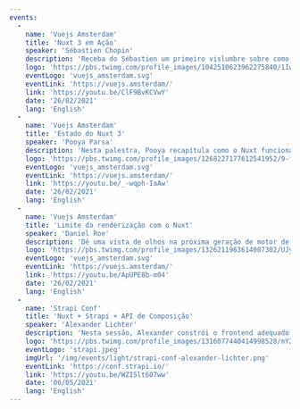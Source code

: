 ```yaml
---
events:
  -
    name: 'Vuejs Amsterdam'
    title: 'Nuxt 3 em Ação'
    speaker: 'Sébastien Chopin'
    description: 'Receba do Sébastien um primeiro vislumbre sobre como o Nuxt 3 se parece a partir de uma perspetiva de usuário com esta demonstração'
    logo: 'https://pbs.twimg.com/profile_images/1042510623962275840/1Iw_Mvud_400x400.jpg'
    eventLogo: 'vuejs_amsterdam.svg'
    eventLink: 'https://vuejs.amsterdam/'
    link: 'https://youtu.be/ClF9BvKCVwY'
    date: '26/02/2021'
    lang: 'English'
  -
    name: 'Vuejs Amsterdam'
    title: 'Estado do Nuxt 3'
    speaker: 'Pooya Parsa'
    description: 'Nesta palestra, Pooya recapitula como o Nuxt funciona, e dá detalhes sobre o que Nuxt 3 trás para a mesa, incluindo o Nitro, Nuxt Kit e a nova Interface de Linha de Comando.'
    logo: 'https://pbs.twimg.com/profile_images/1268227177612541952/9-fujxqt_400x400.jpg'
    eventLogo: 'vuejs_amsterdam.svg'
    eventLink: 'https://vuejs.amsterdam/'
    link: 'https://youtu.be/_-wqph-IaAw'
    date: '26/02/2021'
    lang: 'English'
  -
    name: 'Vuejs Amsterdam'
    title: 'Limite da renderização com o Nuxt'
    speaker: 'Daniel Roe'
    description: 'Dê uma vista de olhos na próxima geração de motor de renderização que potenciará o Nuxt 3 e o Nuxt 2. Veja em como essas revolucionarias aplicações de Vue renderizadas no lado do servidor, e o que você precisa fazer para usar isso hoje.'
    logo: 'https://pbs.twimg.com/profile_images/1326211963614007302/UJyvtK2f_400x400.jpg'
    eventLogo: 'vuejs_amsterdam.svg'
    eventLink: 'https://vuejs.amsterdam/'
    link: 'https://youtu.be/ApUPE8b-m04'
    date: '26/02/2021'
    lang: 'English'
  -
    name: 'Strapi Conf'
    title: 'Nuxt + Strapi + API de Composição'
    speaker: 'Alexander Lichter'
    description: 'Nesta sessão, Alexander constrói o frontend adequado para um backend de Strapi CMS tirando proveito da API de Composição e garante que é otimizado e rápido. Receba dicas de dentro do mundo de Vue e Nuxt, padrões úteis para a API de Composição e possivelmente algumas sugestões.'
    logo: 'https://pbs.twimg.com/profile_images/1316077440414998528/mY2rcM7__400x400.jpg'
    eventLogo: 'strapi.jpeg'
    imgUrl: '/img/events/light/strapi-conf-alexander-lichter.png'
    eventLink: 'https://conf.strapi.io/'
    link: 'https://youtu.be/WZI5lt607ww'
    date: '06/05/2021'
    lang: 'English'
---
```

